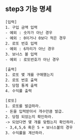 ## step3 기능 명세

    [입력]
    1. 구입 금액 입력
    - 예외 : 숫자가 아닌 경우
    - 예외 : 0이거나 0보다 적은 경우
    2. 로또 번호 입력
    - 예외 : 6자리가 아닌 경우
    3. 보너스 볼 입력
    - 예외 : 로또번호가 아닌 경우

    [출력]
    1. 로또 몇 개를 구매했는지
    2. 로또 번호 출력
    3. 당첨 통계 출력
    4. 수익률 출력

    [로또]
    1. 로또를 발급하라.
    - 돈을 입력받아서 개수만큼 발급.
    2. 당첨 되었는지 확인하라.
    -> 되었다면 몇 개를 맞췄는지 확인하라.
    - 3,4,5,6 혹은 5 + 보너스볼의 경우
    3. 수익률을 계산하라.
